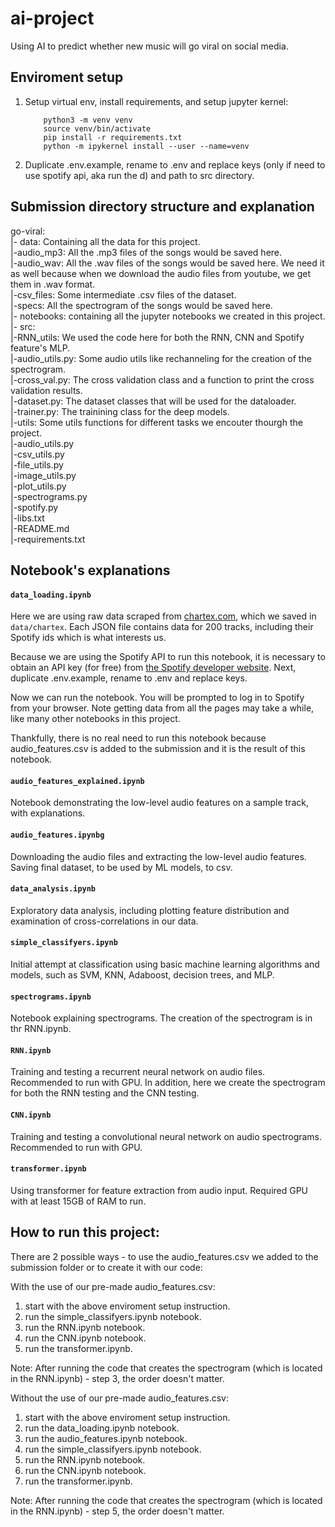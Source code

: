 # ai-project

Using AI to predict whether new music will go viral on social media.

## Enviroment setup

1. Setup virtual env, install requirements, and setup jupyter kernel:

   ```
       python3 -m venv venv
       source venv/bin/activate
       pip install -r requirements.txt
       python -m ipykernel install --user --name=venv
   ```

2. Duplicate .env.example, rename to .env and replace keys (only if need to use spotify api, aka run the d) and path to src directory.

## Submission directory structure and explanation

go-viral:  
|- data: Containing all the data for this project.  
    |-audio_mp3: All the .mp3 files of the songs would be saved here.  
    |-audio_wav: All the .wav files of the songs would be saved here. We need it as well because when we download the audio files from youtube, we get them in .wav format.  
    |-csv_files: Some intermediate .csv files of the dataset.  
    |-specs: All the spectrogram of the songs would be saved here.  
|- notebooks: containing all the jupyter notebooks we created in this project.  
|- src:  
    |-RNN_utils: We used the code here for both the RNN, CNN and Spotify feature's MLP.  
        |-audio_utils.py: Some audio utils like rechanneling for the creation of the spectrogram.  
        |-cross_val.py: The cross validation class and a function to print the cross validation results.  
        |-dataset.py: The dataset classes that will be used for the dataloader.  
        |-trainer.py: The trainining class for the deep models.  
    |-utils: Some utils functions for different tasks we encouter thourgh the project.  
        |-audio_utils.py  
        |-csv_utils.py  
        |-file_utils.py  
        |-image_utils.py  
        |-plot_utils.py  
        |-spectrograms.py  
        |-spotify.py  
|-libs.txt  
|-README.md  
|-requirements.txt

## Notebook's explanations

#### `data_loading.ipynb`

Here we are using raw data scraped from [chartex.com](https://chartex.com/tiktok-music-chart-top-songs-from-tiktok/sort/number-videos-desc), which we saved in `data/chartex`. Each JSON file contains data for 200 tracks, including their Spotify ids which is what interests us.

Because we are using the Spotify API to run this notebook, it is necessary to obtain an API key (for free) from [the Spotify developer website](https://developer.spotify.com/documentation/web-api/tutorials/getting-started). Next, duplicate .env.example, rename to .env and replace keys.

Now we can run the notebook. You will be prompted to log in to Spotify from your browser.
Note getting data from all the pages may take a while, like many other notebooks in this project.

Thankfully, there is no real need to run this notebook because audio_features.csv is added to the submission and it is the result of this notebook.

#### `audio_features_explained.ipynb`

Notebook demonstrating the low-level audio features on a sample track, with explanations.

#### `audio_features.ipynbg`

Downloading the audio files and extracting the low-level audio features. Saving final dataset, to be used by ML models, to csv.

#### `data_analysis.ipynb`

Exploratory data analysis, including plotting feature distribution and examination of cross-correlations in our data.

#### `simple_classifyers.ipynb`

Initial attempt at classification using basic machine learning algorithms and models, such as SVM, KNN, Adaboost, decision trees, and MLP.

#### `spectrograms.ipynb`

Notebook explaining spectrograms. The creation of the spectrogram is in thr RNN.ipynb.

#### `RNN.ipynb`

Training and testing a recurrent neural network on audio files. Recommended to run with GPU. In addition, here we create the spectrogram for both the RNN testing and the CNN testing.

#### `CNN.ipynb`

Training and testing a convolutional neural network on audio spectrograms. Recommended to run with GPU.

#### `transformer.ipynb`

Using transformer for feature extraction from audio input. Required GPU with at least 15GB of RAM to run.

## How to run this project:

There are 2 possible ways - to use the audio_features.csv we added to the submission folder or to create it with our code:

With the use of our pre-made audio_features.csv:
1. start with the above enviroment setup instruction.
2. run the simple_classifyers.ipynb notebook.
3. run the RNN.ipynb notebook.
4. run the CNN.ipynb notebook.
5. run the transformer.ipynb.

Note: After running the code that creates the spectrogram (which is located in the RNN.ipynb) - step 3, the order doesn't matter.

Without the use of our pre-made audio_features.csv:
1. start with the above enviroment setup instruction.
2. run the data_loading.ipynb notebook.
3. run the audio_features.ipynb notebook.
4. run the simple_classifyers.ipynb notebook.
5. run the RNN.ipynb notebook.
6. run the CNN.ipynb notebook.
7. run the transformer.ipynb.

Note: After running the code that creates the spectrogram (which is located in the RNN.ipynb) - step 5, the order doesn't matter.
